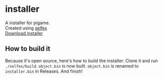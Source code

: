# installer
A installer for pigame.<br/>
Created using [selfex](https://github.com/nift4/selfex)<br/>
[Download installer](https://pigamedrv.github.io/userdoc/installer.bin)
## How to build it
Because it's open source, here's how to build the installer:
Clone it and run `./selfex/build`. `object.bin` is now built.
`object.bin` is renamed to `installer.bin` in Releases.
And finish!
